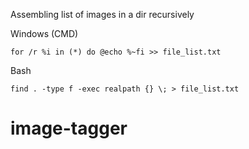 Assembling list of images in a dir recursively

Windows (CMD)

```
for /r %i in (*) do @echo %~fi >> file_list.txt
```

Bash

```
find . -type f -exec realpath {} \; > file_list.txt
```
# image-tagger
